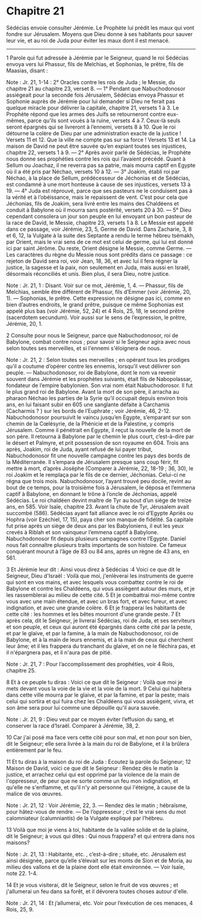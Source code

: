 # Chapitre 21

Sédécias envoie consulter Jérémie.
Le Prophète lui prédit les maux qui vont fondre sur Jérusalem.
Moyens que Dieu donne à ses habitants pour sauver leur vie, et au roi de Juda pour éviter les maux dont il est menacé.

***

1 Parole qui fut adressée à Jérémie par le Seigneur, quand le roi Sédécias envoya vers lui Phassur, fils de Melchias, et Sophonias, le prêtre, fils de Maasias, disant :

<span class="bible-note">Note : </span> Jr. 21, 1-14 : 2° Oracles contre les rois de Juda ; le Messie, du chapitre 21 au chapitre 23, verset 8. ― 1° Pendant que Nabuchodonosor assiégeait pour la seconde fois Jérusalem, Sédécias envoya Phassur et Sophonie auprès de Jérémie pour lui demander si Dieu ne ferait pas quelque miracle pour délivrer la capitale, chapitre 21, versets 1 à 3. Le Prophète répond que les armes des Juifs se retourneront contre eux-mêmes, parce qu’ils sont voués à la ruine, versets 4 à 7. Ceux-là seuls seront épargnés qui se livreront à l’ennemi, versets 8 à 10. Que le roi détourne la colère de Dieu par une administration exacte de la justice ! Versets 11 et 12. Que la ville ne compte pas sur sa force ! Versets 13 et 14. La maison de David ne peut être sauvée qu’en expiant toutes ses injustices, chapitre 22, versets 1 à 9. ― 2° Après avoir parlé de Sédécias, le Prophète nous donne ses prophéties contre les rois qui l’avaient précédé. Quant à Sellum ou Joachaz, il ne reverra pas sa patrie, mais mourra captif en Egypte où il a
été pris par Néchao, versets 10 à 12. ― 3° Joakim, établi roi par Néchao, à la place de Sellum, prédécesseur de Jéchonias et de Sédécias, est condamné à une mort honteuse à cause de ses injustices, versets 13 à 19. ― 4° Juda est réprouvé, parce que ses pasteurs ne le conduisent pas à la vérité et à l’obéissance, mais le repaissent de vent. C’est pour cela que Jéchonias, fils de Joakim, sera livré entre les mains des Chaldéens et conduit à Babylone où il mourra sans postérité, versets 20 à 30. ― 5° Dieu cependant consolera un jour son peuple en lui envoyant un bon pasteur de la race de David, le Messie, chapitre 23, versets 1 à 8. Le Messie est appelé dans ce passage, voir Jérémie, 23, 5, Germe de David. Dans Zacharie, 3, 8 et 6, 12, la Vulgate à la suite des Septante a rendu le terme hébreu tsémakh, par Orient, mais le vrai sens de ce mot est celui de germe, qui lui est donné ici par saint Jérôme. Du reste, Orient désigne le Messie, comme Germe. ― Les caractères du règne du Messie nous sont prédits dans ce
passage : ce rejeton de David sera roi, voir Jean, 18, 36, et avec lui il fera régner la justice, la sagesse et la paix, non seulement en Juda, mais aussi en Israël, désormais réconciliés et unis. Bien plus, il sera Dieu, notre justice.

<span class="bible-note">Note : </span> Jr. 21, 1 : Disant. Voir sur ce mot, Jérémie, 1, 4. ― Phassur, fils de Melchias, semble être différent de Phassur, fils d’Emmer (voir Jérémie, 20, 1). ― Sophonias, le prêtre. Cette expression ne désigne pas ici, comme en bien d’autres endroits, le grand prêtre, puisque ce même Sophonias est appelé plus bas (voir Jérémie, 52, 24) et 4 Rois, 25, 18, le second prêtre (sacerdotem secundum). Voir aussi sur le sens de l’expression, le prêtre, Jérémie, 20, 1.

2 Consulte pour nous le Seigneur, parce que Nabuchodonosor, roi de Babylone, combat contre nous ; pour savoir si le Seigneur agira avec nous selon toutes ses merveilles, et si l'ennemi s'éloignera de nous.

<span class="bible-note">Note : </span> Jr. 21, 2 : Selon toutes ses merveilles ; en opérant tous les prodiges qu’il a coutume d’opérer contre les ennemis, lorsqu’il veut délivrer son peuple. ― Nabuchodonosor, roi de Babylone, dont le nom va revenir souvent dans Jérémie et les prophètes suivants, était fils de Nabopolassar, fondateur de l’empire babylonien. Son vrai nom était Nabuchodorosor. Il fut le plus grand roi de Babylone. Avant la mort de son père, il arracha au pharaon Néchao les parties de la Syrie qu’il occupait depuis environ trois ans, en lui faisant subir en 605 une sanglante défaite à Carchamis (Cacharmis ? ) sur les bords de l’Euphrate ; voir Jérémie, 46, 2-12. Nabuchodonosor poursuivit le vaincu jusqu’en Egypte, s’emparant sur son chemin de la Cœlésyrie, de la Phénicie et de la Palestine, y compris Jérusalem. Comme il pénétrait en Egypte, il reçut la nouvelle de la mort de son père. Il retourna à Babylone par le chemin le plus court, c’est-à-dire par le désert et Palmyre, et prit possession de son royaume en 604. Trois ans
après, Joakim, roi de Juda, ayant refusé de lui payer tribut, Nabuchodonosor fit une nouvelle campagne contre les pays des bords de la Méditerranée. Il s’empara de Jérusalem presque sans coup férir, fit mettre à mort, d’après Josèphe (Comparer à Jérémie, 22, 18-19 ; 36, 30), le roi Joakim et le remplaça par le fils de ce dernier, Jéchonias. Celui-ci ne régna que trois mois. Nabuchodonosor, l’ayant trouvé peu docile, revint au bout de ce temps, pour la troisième fois à Jérusalem, le déposa et l’emmena captif à Babylone, en donnant le trône à l’oncle de Jéchonias, appelé Sédécias. Le roi chaldéen devint maître de Tyr au bout d’un siège de treize ans, en 585. Voir Isaïe, chapitre 23. Avant la chute de Tyr, Jérusalem avait succombé (586). Sédécias ayant fait alliance avec le roi d’Egypte Apriès ou Hophra (voir Ezéchiel, 17, 15), paya cher son manque de fidélité. Sa capitale fut prise après un siège de deux ans par les Babyloniens, il eut les yeux crevés à Riblah et son vainqueur l’emmena captif à Babylone.
Nabuchodonosor fit depuis plusieurs campagnes contre l’Egypte. Daniel nous fait connaître plusieurs traits importants de son histoire. Ce fameux conquérant mourut à l’âge de 83 ou 84 ans, après un règne de 43 ans, en 561.


3 Et Jérémie leur dit : Ainsi vous direz à Sédécias :4 Voici ce que dit le Seigneur, Dieu d'Israël : Voilà que moi, j'enlèverai les instruments de guerre qui sont en vos mains, et avec lesquels vous combattez contre le roi de Babylone et contre les Chaldéens, qui vous assiègent autour des murs, et je les rassemblerai au milieu de cette cité. 5 Et je combattrai moi-même contre vous avec une main étendue, et avec un bras fort, et avec fureur, et avec indignation, et avec une grande colère. 6 Et je frapperai les habitants de cette cité : les hommes et les bêtes mourront d'une grande peste. 7 Et après cela, dit le Seigneur, je livrerai Sédécias, roi de Juda, et ses serviteurs et son peuple, et ceux qui auront été épargnés dans cette cité par la peste, et par le glaive, et par la famine, à la main de Nabuchodonosor, roi de Babylone, et à la main de leurs ennemis, et à la main de ceux qui cherchent leur âme; et il les frappera du tranchant du glaive, et on ne le fléchira pas, et il n'épargnera pas, et il n'aura pas
de pitié.

<span class="bible-note">Note : </span> Jr. 21, 7 : Pour l’accomplissement des prophéties, voir 4 Rois, chapitre 25.


8 Et à ce peuple tu diras : Voici ce que dit le Seigneur : Voilà que moi je mets devant vous la voie de la vie et la voie de la mort. 9 Celui qui habitera dans cette ville mourra par le glaive, et par la famine, et par la peste; mais celui qui sortira et qui fuira chez les Chaldéens qui vous assiègent, vivra, et son âme sera pour lui comme une dépouille qu'il aura sauvée.

<span class="bible-note">Note : </span> Jr. 21, 9 : Dieu veut par ce moyen éviter l’effusion du sang, et conserver la race d’Israël. Comparer à Jérémie, 38, 2.

10 Car j'ai posé ma face vers cette cité pour son mal, et non pour son bien, dit le Seigneur; elle sera livrée à la main du roi de Babylone, et il la brûlera entièrement par le feu.


11 Et tu diras à la maison du roi de Juda : Ecoutez la parole du Seigneur; 12 Maison de David, voici ce que dit le Seigneur : Rendez dès le matin la justice, et arrachez celui qui est opprimé par la violence de la main de l'oppresseur, de peur que ne sorte comme un feu mon indignation, et qu'elle ne s'enflamme, et qu'il n'y ait personne qui l'éteigne, à cause de la malice de vos œuvres.

<span class="bible-note">Note : </span> Jr. 21, 12 : Voir Jérémie, 22, 3. ― Rendez dès le matin ; hébraïsme, pour hâtez-vous de rendre. ― De l’oppresseur ; c’est le vrai sens du mot calomniateur (calumniantis) de la Vulgate expliqué par l’hébreu.


13 Voilà que moi je viens à toi, habitante de la vallée solide et de la plaine, dit le Seigneur; à vous qui dites : Qui nous frappera? et qui entrera dans nos maisons?

<span class="bible-note">Note : </span> Jr. 21, 13 : Habitante, etc. , c’est-à-dire ; située, etc. Jérusalem est ainsi désignée, parce qu’elle s’élevait sur les monts de Sion et de Moria, au milieu des vallons et de la plaine dont elle était environnée. ― Voir Isaïe, note 22. 1-4.

14 Et je vous visiterai, dit le Seigneur, selon le fruit de vos œuvres ; et j'allumerai un feu dans sa forêt, et il dévorera toutes choses autour d'elle.

<span class="bible-note">Note : </span> Jr. 21, 14 : Et j’allumerai, etc. Voir pour l’exécution de ces menaces, 4 Rois, 25, 9.

